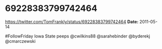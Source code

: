 # 69228383799742464
https://twitter.com/TomFrankly/status/69228383799742464
**Date:** 2011-05-14

#FollowFriday Iowa State peeps @cwilkins88 @sarahebinder @byderekj @cmarczewski
